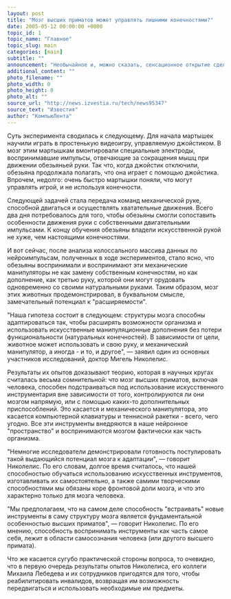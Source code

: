 ```yaml
---
layout: post
title: "Мозг высших приматов может управлять лишними конечностями?"
date: 2005-05-12 00:00:00 +0000
topic_id: 1
topic_name: "Главное"
topic_slug: main
categories: [main]
subtitle: ""
announcement: "Необычайное и, можно сказать, сенсационное открытие сделали нейробиологи университета Дюка, проанализировав эксперименты, в ходе которых обезьян обучали управлять механическими манипуляторами \"силой мысли\". Выяснилось, что обезьяны стали воспринимать подчиняющиеся им механические манипуляторы как свои собственные дополнительные конечности."
additional_content: ""
photo_filename: ""
photo_width: 0
photo_height: 0
photo_alt: ""
source_url: "http://news.izvestia.ru/tech/news95347"
source_text: "Известия"
author: "КомпьюЛента"
---
```

Суть эксперимента сводилась к следующему. Для начала мартышек научили играть в простенькую видеоигру, управляемую джойстиком. В мозг этим мартышкам вмонтировали специальные электроды, воспринимавшие импульсы, отвечающие за сокращения мышц при движении обезьяньей руки. Так что, когда джойстик отключили, обезьяна продолжала полагать, что она играет с помощью джойстика. Впрочем, недолго: очень быстро мартышки поняли, что могут управлять игрой, и не используя конечности.

Следующей задачей стала передача команд механической руке, способной двигаться и осуществлять хватательные движения. Всего два дня потребовалось для того, чтобы обезьяны смогли сопоставить особенности движения руки с собственными двигательными импульсами. К концу обучения обезьяны владели искусственной рукой не хуже, чем настоящими конечностями.

И вот сейчас, после анализа колоссального массива данных по нейроимпульсам, полученных в ходе экспериментов, стало ясно, что обезьяны воспринимали и воспринимают эти механические манипуляторы не как замену собственным конечностям, но как дополнение, как третью руку, которой они могут орудовать одновременно со своими натуральными руками. Таким образом, мозг этих животных продемонстрировал, в буквальном смысле, замечательный потенциал к "расширяемости".

"Наша гипотеза состоит в следующем: структуры мозга способны адаптироваться так, чтобы расширять возможности организма и использовать искусственные манипуляционные дополнения без потери функциональности (натуральных конечностей). В зависимости от цели, животное может использовать и свою руку, и механический манипулятор, а иногда - и то, и другое", &mdash; заявил один из основных участников исследований, доктор Мигель Николелис.

Результаты их опытов доказывают теорию, которая в научных кругах считалась весьма сомнительной: что мозг высших приматов, включая человека, способен подстраиваться под использование искусственного инструментария вне зависимости от того, контролируются ли они мозгом напрямую, или с помощью каких-то дополнительных приспособлений. Это касается и механического манипулятора, это касается компьютерной клавиатуры и теннисной ракетки - всего, чего угодно. Все эти инструменты внедряются в наше нейронное "пространство" и воспринимаются мозгом фактически как часть организма.

"Немногие исследователи демонстрировали готовность постулировать такой выдающийся потенциал мозга к адаптации", &mdash; говорит Николелис. По его словам, долгое время считалось, что нашей способностью обучаться использованию искусственных инструментов, изготавливать их самостоятельно, а также самими творческими способностями мы обязаны коре фронтовой доли мозга, и что это характерно только для мозга человека.

"Мы предполагаем, что на самом деле способность "встраивать" новые инструменты в саму структуру мозга является фундаментальной особенностью высших приматов", &mdash; говорит Николелис. По его мнению, способность воспринимать инструменты как часть самое себя, лежит в области самосознания человека (или другого высшего примата).

Что же касается сугубо практической стороны вопроса, то очевидно, что в первую очередь результаты опытов Николелиса, его коллеги Михаила Лебедева и их сотрудников пригодятся для того, чтобы реабилитировать инвалидов, возвращая им возможность передвигаться и использовать необходимые им предметы.
